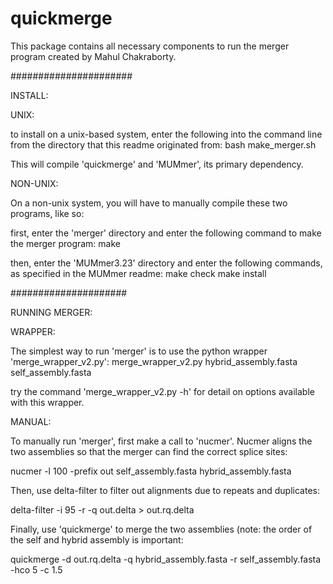 # quickmerge
This package contains all necessary components to run the merger program created by Mahul Chakraborty.

######################

INSTALL:

UNIX:

to install on a unix-based system, enter the following into the command line from the directory that this readme originated from:
bash make_merger.sh

This will compile 'quickmerge' and 'MUMmer', its primary dependency.

NON-UNIX:

On a non-unix system, you will have to manually compile these two programs, like so:

first, enter the 'merger' directory and enter the following command to make the merger program:
make

then, enter the 'MUMmer3.23' directory and enter the following commands, as specified in the MUMmer readme:
make check
make install

#####################

RUNNING MERGER:

WRAPPER:

The simplest way to run 'merger' is to use the python wrapper 'merge_wrapper_v2.py':
merge_wrapper_v2.py hybrid_assembly.fasta self_assembly.fasta

try the command 'merge_wrapper_v2.py -h' for detail on options available with this wrapper.

MANUAL:

To manually run 'merger', first make a call to 'nucmer'.  Nucmer aligns the two assemblies so that the merger can find the correct splice sites:

nucmer -l  100 -prefix out  self_assembly.fasta hybrid_assembly.fasta

Then, use delta-filter to filter out alignments due to repeats and duplicates:

delta-filter -i 95 -r -q out.delta > out.rq.delta

Finally, use 'quickmerge' to merge the two assemblies (note: the order of the self and hybrid assembly is important:

quickmerge -d out.rq.delta -q hybrid_assembly.fasta -r self_assembly.fasta -hco 5 -c 1.5

